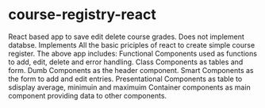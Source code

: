 # course-registry-react
React based app to save edit delete course grades. Does not implement databse.
Implements All the basic priciples of react to create simple course register.
The above app includes: 
Functional Components used as functions to add, edit, delete and error handling.
Class Components as tables and form.
Dumb Components as the header component.
Smart Components as the form to add and edit entries.
Presentational Components as table to sdisplay average, minimuin and maximuim
Container components as main component providing data to other components.

